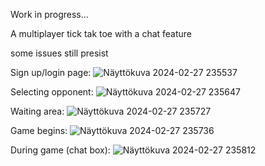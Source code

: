 Work in progress...

A multiplayer tick tak toe with a chat feature

some issues still presist

Sign up/login page:
![Näyttökuva 2024-02-27 235537](https://github.com/akupaloheimo/Risti_Nolla/assets/89072440/11ab0bdf-c89b-48d2-869f-b8b7158e3f4d)

Selecting opponent:
![Näyttökuva 2024-02-27 235647](https://github.com/akupaloheimo/Risti_Nolla/assets/89072440/40db700e-b4f2-4029-b964-bb3f41a9409a)

Waiting area:
![Näyttökuva 2024-02-27 235727](https://github.com/akupaloheimo/Risti_Nolla/assets/89072440/d0275899-062f-4ffb-952b-4522ca0ee890)

Game begins:
![Näyttökuva 2024-02-27 235736](https://github.com/akupaloheimo/Risti_Nolla/assets/89072440/a314d18e-e93e-42d4-98c0-7f7ead77f265)

During game (chat box):
![Näyttökuva 2024-02-27 235812](https://github.com/akupaloheimo/Risti_Nolla/assets/89072440/8b1f13ef-bd8f-46d5-8a70-91d1a1180c2b)
